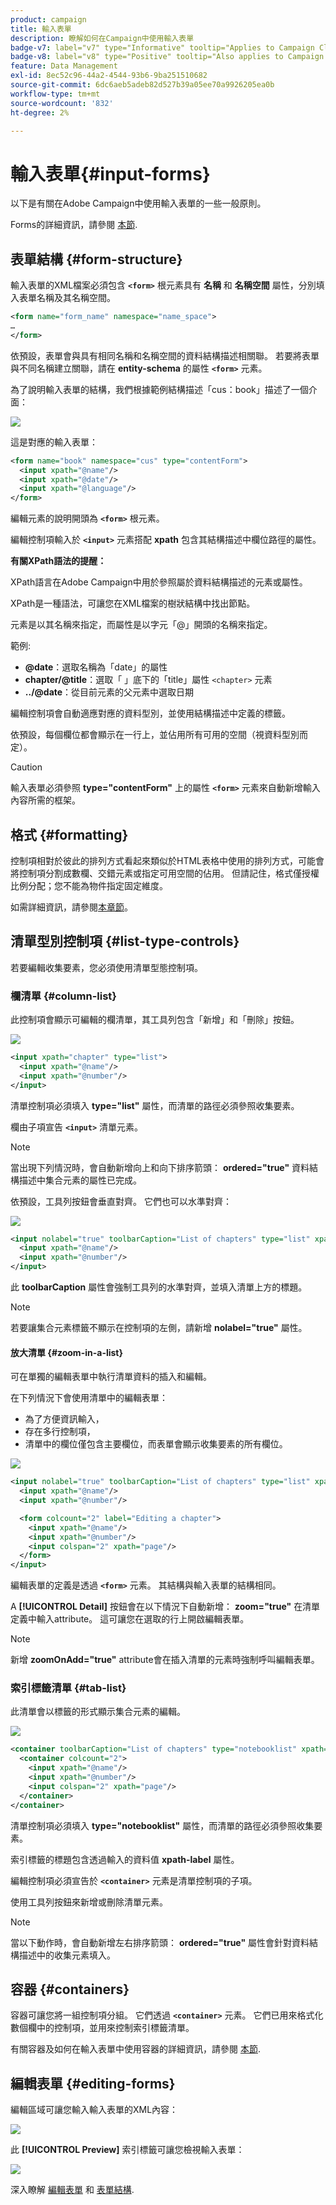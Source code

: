```yaml
---
product: campaign
title: 輸入表單
description: 瞭解如何在Campaign中使用輸入表單
badge-v7: label="v7" type="Informative" tooltip="Applies to Campaign Classic v7"
badge-v8: label="v8" type="Positive" tooltip="Also applies to Campaign v8"
feature: Data Management
exl-id: 8ec52c96-44a2-4544-93b6-9ba251510682
source-git-commit: 6dc6aeb5adeb82d527b39a05ee70a9926205ea0b
workflow-type: tm+mt
source-wordcount: '832'
ht-degree: 2%

---
```


# 輸入表單{#input-forms}



以下是有關在Adobe Campaign中使用輸入表單的一些一般原則。

Forms的詳細資訊，請參閱 [本節](../../configuration/using/identifying-a-form.md).

## 表單結構 {#form-structure}

輸入表單的XML檔案必須包含 **`<form>`** 根元素具有 **名稱** 和 **名稱空間** 屬性，分別填入表單名稱及其名稱空間。

```xml
<form name="form_name" namespace="name_space">
…
</form>
```

依預設，表單會與具有相同名稱和名稱空間的資料結構描述相關聯。 若要將表單與不同名稱建立關聯，請在 **entity-schema** 的屬性 **`<form>`** 元素。

為了說明輸入表單的結構，我們根據範例結構描述「cus：book」描述了一個介面：

![](assets/d_ncs_content_form1.png)

這是對應的輸入表單：

```xml
<form name="book" namespace="cus" type="contentForm">
  <input xpath="@name"/>
  <input xpath="@date"/>
  <input xpath="@language"/>
</form>
```

編輯元素的說明開頭為 **`<form>`** 根元素。

編輯控制項輸入於 **`<input>`** 元素搭配 **xpath** 包含其結構描述中欄位路徑的屬性。

**有關XPath語法的提醒：**

XPath語言在Adobe Campaign中用於參照屬於資料結構描述的元素或屬性。

XPath是一種語法，可讓您在XML檔案的樹狀結構中找出節點。

元素是以其名稱來指定，而屬性是以字元「@」開頭的名稱來指定。

範例:

* **@date**：選取名稱為「date」的屬性
* **chapter/@title**：選取「 」底下的「title」屬性 `<chapter>` 元素
* **../@date**：從目前元素的父元素中選取日期

編輯控制項會自動適應對應的資料型別，並使用結構描述中定義的標籤。

依預設，每個欄位都會顯示在一行上，並佔用所有可用的空間（視資料型別而定）。

>[!CAUTION]
>
>輸入表單必須參照 **type=&quot;contentForm&quot;** 上的屬性 **`<form>`** 元素來自動新增輸入內容所需的框架。

## 格式 {#formatting}

控制項相對於彼此的排列方式看起來類似於HTML表格中使用的排列方式，可能會將控制項分割成數欄、交錯元素或指定可用空間的佔用。 但請記住，格式僅授權比例分配；您不能為物件指定固定維度。

如需詳細資訊，請參閱[本章節](../../configuration/using/form-structure.md#formatting)。

## 清單型別控制項 {#list-type-controls}

若要編輯收集要素，您必須使用清單型態控制項。

### 欄清單 {#column-list}

此控制項會顯示可編輯的欄清單，其工具列包含「新增」和「刪除」按鈕。

![](assets/d_ncs_content_form4.png)

```xml
<input xpath="chapter" type="list">
  <input xpath="@name"/>
  <input xpath="@number"/>
</input>
```

清單控制項必須填入 **type=&quot;list&quot;** 屬性，而清單的路徑必須參照收集要素。

欄由子項宣告 **`<input>`** 清單元素。

>[!NOTE]
>
>當出現下列情況時，會自動新增向上和向下排序箭頭： **ordered=&quot;true&quot;** 資料結構描述中集合元素的屬性已完成。

依預設，工具列按鈕會垂直對齊。 它們也可以水準對齊：

![](assets/d_ncs_content_form5.png)

```xml
<input nolabel="true" toolbarCaption="List of chapters" type="list" xpath="chapter">
  <input xpath="@name"/>
  <input xpath="@number"/>
</input>
```

此 **toolbarCaption** 屬性會強制工具列的水準對齊，並填入清單上方的標題。

>[!NOTE]
>
>若要讓集合元素標籤不顯示在控制項的左側，請新增 **nolabel=&quot;true&quot;** 屬性。

#### 放大清單 {#zoom-in-a-list}

可在單獨的編輯表單中執行清單資料的插入和編輯。

在下列情況下會使用清單中的編輯表單：

* 為了方便資訊輸入，
* 存在多行控制項，
* 清單中的欄位僅包含主要欄位，而表單會顯示收集要素的所有欄位。

![](assets/d_ncs_content_form7.png)

```xml
<input nolabel="true" toolbarCaption="List of chapters" type="list" xpath="chapter" zoom="true" zoomOnAdd="true">
  <input xpath="@name"/>
  <input xpath="@number"/>

  <form colcount="2" label="Editing a chapter">
    <input xpath="@name"/>
    <input xpath="@number"/>
    <input colspan="2" xpath="page"/>
  </form>
</input>
```

編輯表單的定義是透過 **`<form>`** 元素。 其結構與輸入表單的結構相同。

A **[!UICONTROL Detail]** 按鈕會在以下情況下自動新增： **zoom=&quot;true&quot;** 在清單定義中輸入attribute。 這可讓您在選取的行上開啟編輯表單。

>[!NOTE]
>
>新增 **zoomOnAdd=&quot;true&quot;** attribute會在插入清單的元素時強制呼叫編輯表單。

### 索引標籤清單 {#tab-list}

此清單會以標籤的形式顯示集合元素的編輯。

![](assets/d_ncs_content_form6.png)

```xml
<container toolbarCaption="List of chapters" type="notebooklist" xpath="chapter" xpath-label="@name">
  <container colcount="2">
    <input xpath="@name"/>
    <input xpath="@number"/>
    <input colspan="2" xpath="page"/>
  </container>
</container>
```

清單控制項必須填入 **type=&quot;notebooklist&quot;** 屬性，而清單的路徑必須參照收集要素。

索引標籤的標題包含透過輸入的資料值 **xpath-label** 屬性。

編輯控制項必須宣告於 **`<container>`** 元素是清單控制項的子項。

使用工具列按鈕來新增或刪除清單元素。

>[!NOTE]
>
>當以下動作時，會自動新增左右排序箭頭： **ordered=&quot;true&quot;** 屬性會針對資料結構描述中的收集元素填入。

## 容器 {#containers}

容器可讓您將一組控制項分組。 它們透過 **`<container>`** 元素。 它們已用來格式化數個欄中的控制項，並用來控制索引標籤清單。

有關容器及如何在輸入表單中使用容器的詳細資訊，請參閱 [本節](../../configuration/using/form-structure.md#containers).

## 編輯表單 {#editing-forms}

編輯區域可讓您輸入輸入表單的XML內容：

![](assets/d_ncs_content_form12.png)

此 **[!UICONTROL Preview]** 索引標籤可讓您檢視輸入表單：

![](assets/d_ncs_content_form13.png)

深入瞭解 [編輯表單](../../configuration/using/editing-forms.md) 和 [表單結構](../../configuration/using/form-structure.md).

